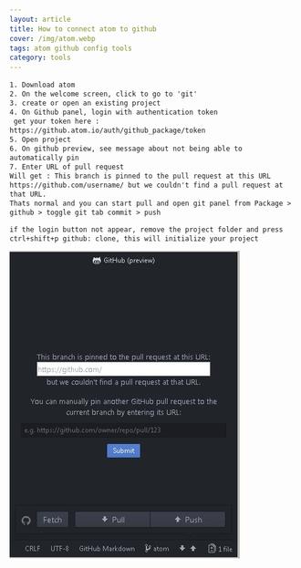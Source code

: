```yaml
---
layout: article
title: How to connect atom to github
cover: /img/atom.webp
tags: atom github config tools
category: tools
---
```


    1. Download atom
    2. On the welcome screen, click to go to 'git'
    3. create or open an existing project
    4. On Github panel, login with authentication token
     get your token here : https://github.atom.io/auth/github_package/token
    5. Open project
    6. On github preview, see message about not being able to automatically pin
    7. Enter URL of pull request
    Will get : This branch is pinned to the pull request at this URL https://github.com/username/ but we couldn't find a pull request at that URL.
    Thats normal and you can start pull and open git panel from Package > github > toggle git tab commit > push

```
if the login button not appear, remove the project folder and press ctrl+shift+p github: clone, this will initialize your project
```

![atom_cap1](/img/atom_cap1.webp)
